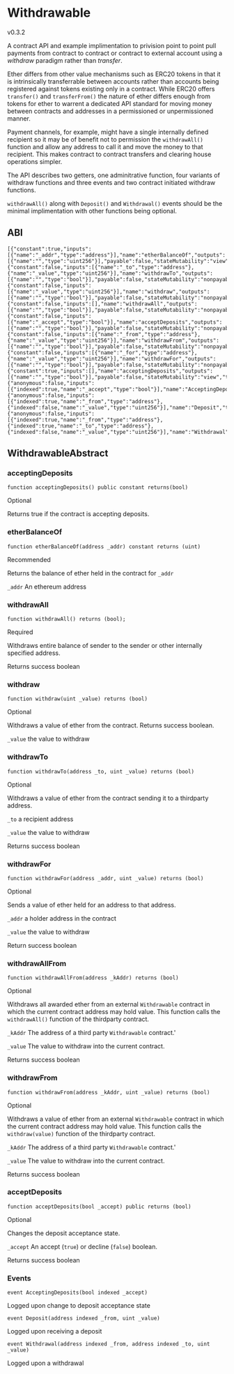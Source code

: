 # Withdrawable
v0.3.2

A contract API and example implimentation to privision point to point pull 
payments from contract to contract or contract to external account using
a *withdraw* paradigm rather than *transfer*.

Ether differs from other value mechanisms such as ERC20 tokens in that it is 
intrinsically transferrable between accounts rather than accounts being 
registered against tokens existing only in a contract. While ERC20 offers `transfer()` and `transferFrom()` 
the nature of ether differs enough from tokens for ether to warrent a dedicated 
API standard for moving money between contracts and addresses in a permissioned 
or unpermissioned manner.

Payment channels, for example, might have a single internally defined recipient
so it may be of benefit not to permission the `withdrawAll()` function and allow
any address to call it and move the money to that recipient.  This makes
contract to contract transfers and clearing house operations simpler.

The API describes two getters, one adminitrative function, four variants of
withdraw functions and three events and two contract initiated withdraw
functions.

`withdrawAll()` along with `Deposit()` and `Withdrawal()` events should
be the minimal implimentation with other functions being optional. 

## ABI
```
[{"constant":true,"inputs":[{"name":"_addr","type":"address"}],"name":"etherBalanceOf","outputs":[{"name":"","type":"uint256"}],"payable":false,"stateMutability":"view","type":"function"},{"constant":false,"inputs":[{"name":"_to","type":"address"},{"name":"_value","type":"uint256"}],"name":"withdrawTo","outputs":[{"name":"","type":"bool"}],"payable":false,"stateMutability":"nonpayable","type":"function"},{"constant":false,"inputs":[{"name":"_value","type":"uint256"}],"name":"withdraw","outputs":[{"name":"","type":"bool"}],"payable":false,"stateMutability":"nonpayable","type":"function"},{"constant":false,"inputs":[],"name":"withdrawAll","outputs":[{"name":"","type":"bool"}],"payable":false,"stateMutability":"nonpayable","type":"function"},{"constant":false,"inputs":[{"name":"_accept","type":"bool"}],"name":"acceptDeposits","outputs":[{"name":"","type":"bool"}],"payable":false,"stateMutability":"nonpayable","type":"function"},{"constant":false,"inputs":[{"name":"_from","type":"address"},{"name":"_value","type":"uint256"}],"name":"withdrawFrom","outputs":[{"name":"","type":"bool"}],"payable":false,"stateMutability":"nonpayable","type":"function"},{"constant":false,"inputs":[{"name":"_for","type":"address"},{"name":"_value","type":"uint256"}],"name":"withdrawFor","outputs":[{"name":"","type":"bool"}],"payable":false,"stateMutability":"nonpayable","type":"function"},{"constant":true,"inputs":[],"name":"acceptingDeposits","outputs":[{"name":"","type":"bool"}],"payable":false,"stateMutability":"view","type":"function"},{"anonymous":false,"inputs":[{"indexed":true,"name":"_accept","type":"bool"}],"name":"AcceptingDeposits","type":"event"},{"anonymous":false,"inputs":[{"indexed":true,"name":"_from","type":"address"},{"indexed":false,"name":"_value","type":"uint256"}],"name":"Deposit","type":"event"},{"anonymous":false,"inputs":[{"indexed":true,"name":"_from","type":"address"},{"indexed":true,"name":"_to","type":"address"},{"indexed":false,"name":"_value","type":"uint256"}],"name":"Withdrawal","type":"event"}]
```

## WithdrawableAbstract

### acceptingDeposits
```
function acceptingDeposits() public constant returns(bool)
```
Optional

Returns true if the contract is accepting deposits.
  
### etherBalanceOf
```
function etherBalanceOf(address _addr) constant returns (uint)
```
Recommended

Returns the balance of ether held in the contract for `_addr`

`_addr` An ethereum address

### withdrawAll
```
function withdrawAll() returns (bool);
```
Required

Withdraws entire balance of sender to the sender or other internally specified
address.

Returns success boolean

### withdraw
```
function withdraw(uint _value) returns (bool)
```
Optional

Withdraws a value of ether from the contract. Returns success boolean.

`_value` the value to withdraw

### withdrawTo
```
function withdrawTo(address _to, uint _value) returns (bool)
```
Optional

Withdraws a value of ether from the contract sending it to a thirdparty address.

`_to` a recipient address

`_value` the value to withdraw

Returns success boolean
    
### withdrawFor
```
function withdrawFor(address _addr, uint _value) returns (bool)
```
Optional

Sends a value of ether held for an address to that address.

`_addr` a holder address in the contract

`_value` the value to withdraw

Return success boolean

### withdrawAllFrom
```
function withdrawAllFrom(address _kAddr) returns (bool)
```
Optional

Withdraws all awarded ether from an external `Withdrawable` contract in
which the current contract address may hold value. This function calls the
`withdrawAll()` function of the thirdparty contract.

`_kAddr` The address of a third party `Withdrawable` contract.'

`_value` The value to withdraw into the current contract.

Returns success boolean

### withdrawFrom
```
function withdrawFrom(address _kAddr, uint _value) returns (bool)
```
Optional

Withdraws a value of ether from an external `Withdrawable` contract in
which the current contract address may hold value. This function calls the
`withdraw(value)` function of the thirdparty contract.

`_kAddr` The address of a third party `Withdrawable` contract.'

`_value` The value to withdraw into the current contract.

Returns success boolean

### acceptDeposits
```
function acceptDeposits(bool _accept) public returns (bool)
```
Optional

Changes the deposit acceptance state.

`_accept` An accept (`true`) or decline (`false`) boolean.

Returns success boolean

### Events
```
event AcceptingDeposits(bool indexed _accept)
```
Logged upon change to deposit acceptance state

```
event Deposit(address indexed _from, uint _value)
```

Logged upon receiving a deposit
    
```
event Withdrawal(address indexed _from, address indexed _to, uint _value)
```

Logged upon a withdrawal
